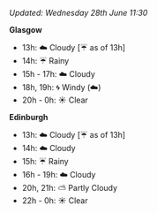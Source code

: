 *Updated: Wednesday 28th June 11:30*

**Glasgow**

* 13h: :cloud: Cloudy [:umbrella: as of 13h]
* 14h: :umbrella: Rainy
* 15h - 17h: :cloud: Cloudy
* 18h, 19h: :cyclone: Windy (:cloud:)
* 20h - 0h: :sunny: Clear

**Edinburgh**

* 13h: :cloud: Cloudy [:umbrella: as of 13h]
* 14h: :cloud: Cloudy
* 15h: :umbrella: Rainy
* 16h - 19h: :cloud: Cloudy
* 20h, 21h: :partly_sunny: Partly Cloudy
* 22h - 0h: :sunny: Clear
